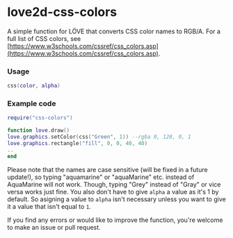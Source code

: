 # love2d-css-colors
 
A simple function for LÖVE that converts CSS color names to RGB/A. For a full list of CSS colors, see [https://www.w3schools.com/cssref/css_colors.asp](https://www.w3schools.com/cssref/css_colors.asp).
<br>
### Usage
```lua
css(color, alpha)
```

### Example code 
```lua
require("css-colors")

function love.draw()
love.graphics.setColor(css("Green", 1)) --rgba 0, 128, 0, 1
love.graphics.rectangle("fill", 0, 0, 40, 40)
..
end
```


Please note that the names are case sensitive (will be fixed in a future update!), so typing "aquamarine" or "aquaMarine" etc. instead of AquaMarine will not work. Though, typing "Grey" instead of "Gray" or vice versa works just fine. You also don't have to give ``alpha`` a value as it's 1 by default. So asigning a value to ``alpha`` isn't necessary unless you want to give it a value that isn't equal to ``1``.

If you find any errors or would like to improve the function, you're welcome to make an issue or pull request.

